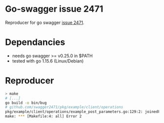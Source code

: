 # Go-swagger issue 2471
Reproducer for go swagger [issue 2471](https://github.com/go-swagger/go-swagger/issues/2471).

# Dependancies
- needs go swagger >= v0.25.0 in $PATH
- tested with go 1.15.6 (Linux/Debian)

# Reproducer
```sh
> make
# [...]
go build -o bin/bug
# github.com/swagger2471/pkg/example/client/operations
pkg/example/client/operations/example_post_parameters.go:129:2: joinedFoo declared but not used
make: *** [Makefile:4: all] Error 2
```






